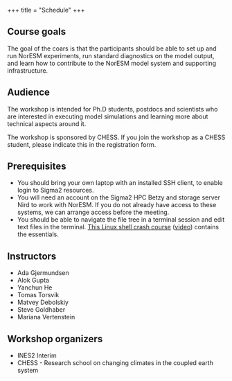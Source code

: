 +++
title = "Schedule"
+++

## Course goals

The goal of the coars is that the participants should be able to set up and
run NorESM experiments, run standard diagnostics on the model output, and 
learn how to contribute to the NorESM model system and supporting infrastructure.


## Audience

The workshop is intended for Ph.D students, postdocs and scientists who are interested in executing model simulations and learning more about technical aspects around it.

The workshop is sponsored by CHESS. If you join the workshop as a CHESS student, please indicate this in the registration form.


## Prerequisites

- You should bring your own laptop with an installed SSH client, to enable
  login to Sigma2 resources.
- You will need an account on the Sigma2 HPC Betzy and storage server Nird to
  work with NorESM. If you do not already have access to these systems, we
  can arrange access before the meeting.
- You should be able to navigate the file tree in a terminal session and edit
  text files in the terminal.
  [This Linux shell crash course](https://scicomp.aalto.fi/scicomp/shell/)
  ([video](https://youtu.be/56p6xX0aToI))
  contains the essentials.


## Instructors

- Ada Gjermundsen
- Alok Gupta
- Yanchun He
- Tomas Torsvik
- Matvey Debolskiy
- Steve Goldhaber
- Mariana Vertenstein

## Workshop organizers

- INES2 Interim
- CHESS - Research school on changing climates in the coupled earth system

